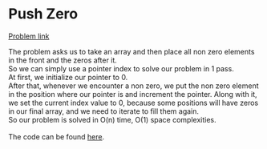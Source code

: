 # Push Zero

[Problem link](https://github.com/dscnsec/DSC-NSEC-Algorithms/blob/master/1.%20Array/push_zero/push_zero.md)<br>

The problem asks us to take an array and then place all non zero elements in the front and the zeros after it.<br>
So we can simply use a pointer index to solve our problem in 1 pass.<br>
At first, we initialize our pointer to 0.<br>
After that, whenever we encounter a non zero, we put the non zero element in the position where our pointer is and increment the pointer. Along with it, we set the current index value 
to 0, because some positions will have zeros in our final array, and we need to iterate to fill them again.<br>
So our problem is solved in O(n) time, O(1) space complexities.<br>
<br>
The code can be found [here](https://github.com/dscnsec/DSC-NSEC-Algorithms/blob/master/1.%20Array/push_zero/PushZeroMerlin.cpp).
